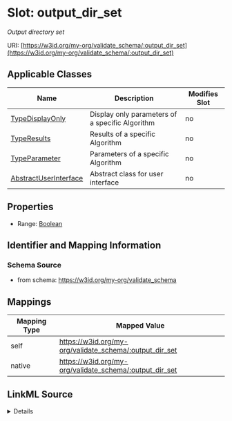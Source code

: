 

# Slot: output_dir_set


_Output directory set_





URI: [https://w3id.org/my-org/validate_schema/:output_dir_set](https://w3id.org/my-org/validate_schema/:output_dir_set)



<!-- no inheritance hierarchy -->





## Applicable Classes

| Name | Description | Modifies Slot |
| --- | --- | --- |
| [TypeDisplayOnly](TypeDisplayOnly.md) | Display only parameters of a specific Algorithm |  no  |
| [TypeResults](TypeResults.md) | Results of a specific Algorithm |  no  |
| [TypeParameter](TypeParameter.md) | Parameters of a specific Algorithm |  no  |
| [AbstractUserInterface](AbstractUserInterface.md) | Abstract class for user interface |  no  |







## Properties

* Range: [Boolean](Boolean.md)





## Identifier and Mapping Information







### Schema Source


* from schema: https://w3id.org/my-org/validate_schema




## Mappings

| Mapping Type | Mapped Value |
| ---  | ---  |
| self | https://w3id.org/my-org/validate_schema/:output_dir_set |
| native | https://w3id.org/my-org/validate_schema/:output_dir_set |




## LinkML Source

<details>
```yaml
name: output_dir_set
description: Output directory set
from_schema: https://w3id.org/my-org/validate_schema
rank: 1000
alias: output_dir_set
domain_of:
- AbstractUserInterface
range: boolean
required: false

```
</details>